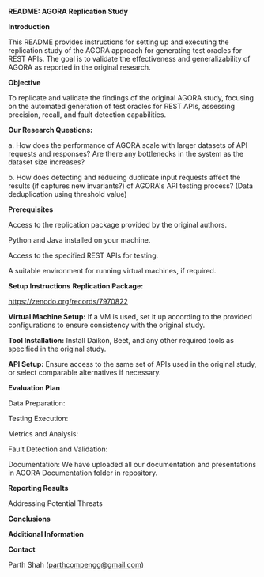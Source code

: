 **README: 
AGORA Replication Study**

**Introduction**

This README provides instructions for setting up and executing the replication study of the AGORA approach for generating test oracles for REST APIs. The goal is to validate the effectiveness and generalizability of AGORA as reported in the original research.

**Objective**

To replicate and validate the findings of the original AGORA study, focusing on the automated generation of test oracles for REST APIs, assessing precision, recall, and fault detection capabilities.

**Our Research Questions:**

a. How does the performance of AGORA scale with larger datasets of API requests and responses? Are there any bottlenecks in the system as the dataset size increases?

b. How does detecting and reducing duplicate input requests affect the results (if captures new invariants?) of AGORA's API testing process? (Data deduplication using threshold value)

**Prerequisites**

Access to the replication package provided by the original authors.

Python and Java installed on your machine.

Access to the specified REST APIs for testing.

A suitable environment for running virtual machines, if required.

**Setup Instructions** **Replication Package:**

https://zenodo.org/records/7970822

**Virtual Machine Setup:** 
If a VM is used, set it up according to the provided configurations to ensure consistency with the original study.

**Tool Installation:** 
Install Daikon, Beet, and any other required tools as specified in the original study.

**API Setup:** 
Ensure access to the same set of APIs used in the original study, or select comparable alternatives if necessary.

**Evaluation Plan**

Data Preparation: 

Testing Execution: 

Metrics and Analysis: 

Fault Detection and Validation: 

Documentation:
We have uploaded all our documentation and presentations in AGORA Documentation folder in repository.

**Reporting Results**

Addressing Potential Threats


**Conclusions**


**Additional Information**


**Contact**

Parth Shah (parthcompengg@gmail.com)
